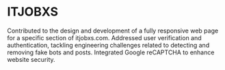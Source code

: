 # ITJOBXS
Contributed to the design and development of a fully responsive web page for a specific section of itjobxs.com.  Addressed user verification and authentication, tackling engineering challenges related to detecting and removing fake bots and posts. Integrated Google reCAPTCHA to enhance website security.
